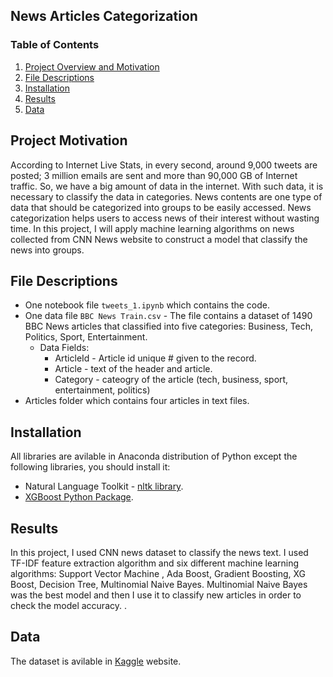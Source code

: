 ## News Articles Categorization

### Table of Contents

1. [Project Overview and Motivation](#motivation)
2. [File Descriptions](#files)
3. [Installation](#installation)
4. [Results](#results)
5. [Data](#data)


## Project Motivation<a name="motivation"></a>

According to Internet Live Stats, in every second, around 9,000 tweets are posted; 3 million emails are sent and more than 90,000 GB of Internet traffic. So, we have a big amount of data in the internet. With such data, it is necessary to classify the data in categories. News contents are one type of data that should be categorized into groups to be easily accessed. News categorization helps users to access news of their interest without wasting time.
In this project, I will apply machine learning algorithms on news collected from CNN News website to construct a model that classify the news into groups.


## File Descriptions <a name="files"></a>
- One notebook file `tweets_1.ipynb` which contains the code. 
- One data file `BBC News Train.csv` - The file contains a dataset of 1490 BBC News articles that classified into five categories: Business, Tech, Politics, Sport, Entertainment.
	- Data Fields:
		- ArticleId - Article id unique # given to the record.
		- Article - text of the header and article.
		- Category - cateogry of the article (tech, business, sport, entertainment, politics)
- Articles folder which contains four articles in text files.

## Installation <a name="installation"></a>
All libraries are avilable in Anaconda distribution of Python except the following libraries, you should install it:
- Natural Language Toolkit - [nltk library](https://www.nltk.org/).
- [XGBoost Python Package](https://pypi.org/project/xgboost/).
 

 
## Results<a name="results"></a>
In this project, I used CNN news dataset to classify the news text. I used TF-IDF feature extraction algorithm and six different machine learning algorithms: Support Vector Machine , Ada Boost, Gradient Boosting, XG Boost, Decision Tree, Multinomial Naive Bayes. Multinomial Naive Bayes was the best model and then I use it to classify new articles in order to check the model accuracy. . 

## Data <a name="data"></a>
The dataset is avilable in [Kaggle](https://www.kaggle.com/c/learn-ai-bbc/data) website. 
